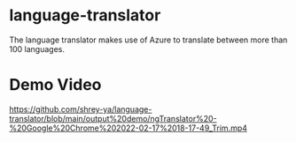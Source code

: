 # language-translator
The language translator makes use of Azure to translate between more than 100 languages.

# Demo Video
https://github.com/shrey-ya/language-translator/blob/main/output%20demo/ngTranslator%20-%20Google%20Chrome%202022-02-17%2018-17-49_Trim.mp4
